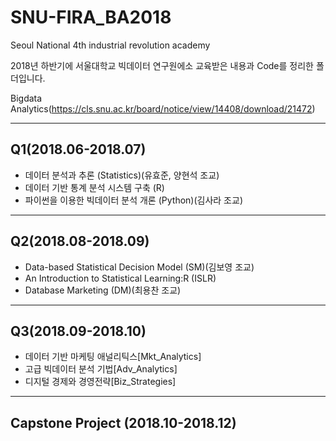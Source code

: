# SNU-FIRA_BA2018

Seoul National 4th industrial revolution academy

2018년 하반기에 서울대학교 빅데이터 연구원에소 교육받은 내용과 Code를 정리한 폴더입니다.

Bigdata Analytics(https://cls.snu.ac.kr/board/notice/view/14408/download/21472)

--- 
## Q1(2018.06-2018.07)
- 데이터 분석과 추론 (Statistics)(유효준, 양현석 조교)
- 데이터 기반 통계 분석 시스템 구축 (R)
- 파이썬을 이용한 빅데이터 분석 개론 (Python)(김사라 조교)

---
## Q2(2018.08-2018.09)
- Data-based Statistical Decision Model (SM)(김보영 조교)
- An Introduction to Statistical Learning:R (ISLR)
- Database Marketing (DM)(최용찬 조교)

---
## Q3(2018.09-2018.10)
- 데이터 기반 마케팅 애널리틱스[Mkt_Analytics]
- 고급 빅데이터 분석 기법[Adv_Analytics]
- 디지털 경제와 경영전략[Biz_Strategies]

---
## Capstone Project (2018.10-2018.12)
